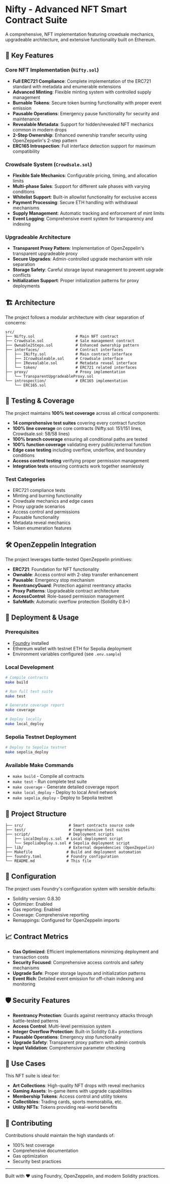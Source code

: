 # Nifty - Advanced NFT Smart Contract Suite

A comprehensive, NFT implementation featuring crowdsale mechanics, upgradeable
architecture, and extensive functionality built on Ethereum.

## 🌟 Key Features

### Core NFT Implementation (`Nifty.sol`)

- **Full ERC721 Compliance**: Complete implementation of the ERC721 standard with metadata and enumerable extensions
- **Advanced Minting**: Flexible minting system with controlled supply management  
- **Burnable Tokens**: Secure token burning functionality with proper event emission
- **Pausable Operations**: Emergency pause functionality for security and maintenance
- **Revealable Metadata**: Support for hidden/revealed NFT mechanics common in modern drops
- **2-Step Ownership**: Enhanced ownership transfer security using OpenZeppelin's 2-step pattern
- **ERC165 Introspection**: Full interface detection support for maximum compatibility

### Crowdsale System (`Crowdsale.sol`)

- **Flexible Sale Mechanics**: Configurable pricing, timing, and allocation limits
- **Multi-phase Sales**: Support for different sale phases with varying conditions
- **Whitelist Support**: Built-in allowlist functionality for exclusive access
- **Payment Processing**: Secure ETH handling with withdrawal mechanisms
- **Supply Management**: Automatic tracking and enforcement of mint limits
- **Event Logging**: Comprehensive event system for transparency and indexing

### Upgradeable Architecture

- **Transparent Proxy Pattern**: Implementation of OpenZeppelin's transparent upgradeable proxy
- **Secure Upgrades**: Admin-controlled upgrade mechanism with role separation
- **Storage Safety**: Careful storage layout management to prevent upgrade conflicts
- **Initialization Support**: Proper initialization patterns for proxy deployments

## 🏗️ Architecture

The project follows a modular architecture with clear separation of concerns:

```
src/
├── Nifty.sol                  # Main NFT contract
├── Crowdsale.sol              # Sale management contract
├── Ownable2Steps.sol          # Enhanced ownership pattern
├── interfaces/                # Contract interfaces
│   ├── INifty.sol             # Main contract interface
│   ├── ICrowdsaleable.sol     # Crowdsale interface
│   ├── IRevealable.sol        # Metadata reveal interface
│   └── token/                 # ERC721 related interfaces
├── proxy/                     # Proxy implementation
│   └── TransparentUpgradeableProxy.sol
└── introspection/             # ERC165 implementation
    └── ERC165.sol
```

## 🧪 Testing & Coverage

The project maintains **100% test coverage** across all critical components:

- **14 comprehensive test suites** covering every contract function
- **100% line coverage** on core contracts (Nifty.sol: 151/151 lines, Crowdsale.sol: 58/58 lines)
- **100% branch coverage** ensuring all conditional paths are tested  
- **100% function coverage** validating every public/external function
- **Edge case testing** including overflow, underflow, and boundary conditions
- **Access control testing** verifying proper permission management
- **Integration tests** ensuring contracts work together seamlessly

### Test Categories

- ERC721 compliance tests
- Minting and burning functionality
- Crowdsale mechanics and edge cases
- Proxy upgrade scenarios
- Access control and permissions
- Pausable functionality
- Metadata reveal mechanics
- Token enumeration features

## 🛠️ OpenZeppelin Integration

The project leverages battle-tested OpenZeppelin primitives:

- **ERC721**: Foundation for NFT functionality
- **Ownable**: Access control with 2-step transfer enhancement
- **Pausable**: Emergency stop mechanism
- **ReentrancyGuard**: Protection against reentrancy attacks
- **Proxy Patterns**: Upgradeable contract architecture
- **AccessControl**: Role-based permission management
- **SafeMath**: Automatic overflow protection (Solidity 0.8+)

## 🚀 Deployment & Usage

### Prerequisites

- [Foundry](https://getfoundry.sh/) installed
- Ethereum wallet with testnet ETH for Sepolia deployment
- Environment variables configured (see `.env.sample`)

### Local Development

```bash
# Compile contracts
make build

# Run full test suite
make test

# Generate coverage report
make coverage

# Deploy locally
make local_deploy
```

### Sepolia Testnet Deployment

```bash
# Deploy to Sepolia testnet
make sepolia_deploy
```

### Available Make Commands

- `make build` - Compile all contracts
- `make test` - Run complete test suite
- `make coverage` - Generate detailed coverage report
- `make local_deploy` - Deploy to local Anvil network
- `make sepolia_deploy` - Deploy to Sepolia testnet

## 📁 Project Structure

```
├── src/                    # Smart contracts source code
├── test/                   # Comprehensive test suites  
├── script/                 # Deployment scripts
│   ├── LocalDeploy.s.sol  # Local deployment script
│   └── SepoliaDeploy.s.sol # Sepolia deployment script
├── lib/                    # External dependencies (OpenZeppelin)
├── Makefile               # Build and deployment automation
├── foundry.toml           # Foundry configuration
└── README.md              # This file
```

## 🔧 Configuration

The project uses Foundry's configuration system with sensible defaults:

- Solidity version: 0.8.30
- Optimizer: Enabled
- Gas reporting: Enabled
- Coverage: Comprehensive reporting
- Remappings: Configured for OpenZeppelin imports

## 📈 Contract Metrics

- **Gas Optimized**: Efficient implementations minimizing deployment and transaction costs
- **Security Focused**: Comprehensive access controls and safety mechanisms
- **Upgrade Safe**: Proper storage layouts and initialization patterns
- **Event Rich**: Detailed event emission for off-chain indexing and monitoring

## 🛡️ Security Features

- **Reentrancy Protection**: Guards against reentrancy attacks through battle-tested patterns
- **Access Control**: Multi-level permission system
- **Integer Overflow Protection**: Built-in Solidity 0.8+ protections
- **Pausable Operations**: Emergency stop functionality
- **Upgrade Safety**: Transparent proxy pattern with admin controls
- **Input Validation**: Comprehensive parameter checking

## 🎯 Use Cases

This NFT suite is ideal for:

- **Art Collections**: High-quality NFT drops with reveal mechanics
- **Gaming Assets**: In-game items with upgrade capabilities  
- **Membership Tokens**: Access control and utility tokens
- **Collectibles**: Trading cards, sports memorabilia, etc.
- **Utility NFTs**: Tokens providing real-world benefits

## 🤝 Contributing

Contributions should maintain the high standards of:

- 100% test coverage
- Comprehensive documentation
- Gas optimization
- Security best practices

---

Built with ❤️ using Foundry, OpenZeppelin, and modern Solidity practices.

